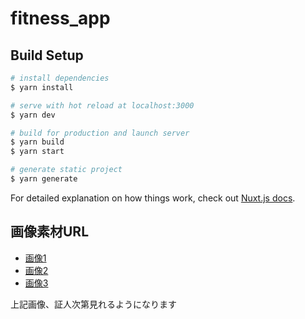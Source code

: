 # fitness_app

## Build Setup

```bash
# install dependencies
$ yarn install

# serve with hot reload at localhost:3000
$ yarn dev

# build for production and launch server
$ yarn build
$ yarn start

# generate static project
$ yarn generate
```

For detailed explanation on how things work, check out [Nuxt.js docs](https://nuxtjs.org).

## 画像素材URL

- [画像1](https://drive.google.com/file/d/1JAORjpRMfjSudGs21yb85nA1WpLXKf-l/view?usp=sharing)
- [画像2](https://drive.google.com/file/d/1_K4wxqHs7Srzv6TOEDrf2GLDoCLnNaoz/view?usp=sharing)
- [画像3](https://drive.google.com/file/d/17yzSi8ZncyQg13UTBlbsqCr6rvQNqo9H/view?usp=sharing)

上記画像、証人次第見れるようになります
